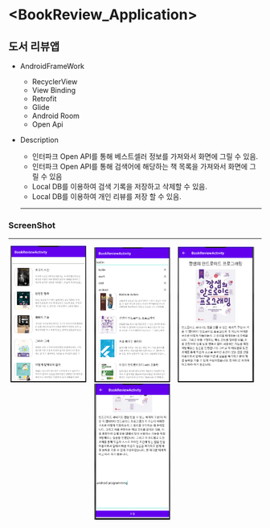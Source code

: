 # <BookReview_Application>
  
  ## 도서 리뷰앱
  
- AndroidFrameWork
    * RecyclerView
    * View Binding
    * Retrofit
    * Glide
    * Android Room
    * Open Api

- Description
    * 인터파크 Open API를 통해 베스트셀러 정보를 가져와서 화면에 그릴 수 있음.
    * 인터파크 Open API를 통해 검색어에 해당하는 책 목록을 가져와서 화면에 그릴 수 있음
    * Local DB를 이용하여 검색 기록을 저장하고 삭제할 수 있음.
    * Local DB를 이용하여 개인 리뷰를 저장 할 수 있음.

  ---
  
### ScreenShot
---

<p align="center">
  <img src="../../android_Thirty_Project/images/BookReviewActivity_Main.PNG" width="30%" alt="1.png">&nbsp;&nbsp;&nbsp;
  <img src="../../android_Thirty_Project/images/BookReviewActivity_KeyWordSearch.PNG" width="30%" alt="1.png">&nbsp;&nbsp;&nbsp;
  <img src="../../android_Thirty_Project/images/BookReviewActivity_Detail.PNG" width="30%" alt="1.png">&nbsp;&nbsp;&nbsp;
    <img src="../../android_Thirty_Project/images/BookReviewActivity_DetailReview.PNG" width="30%" alt="1.png">&nbsp;&nbsp;&nbsp;
</p>
